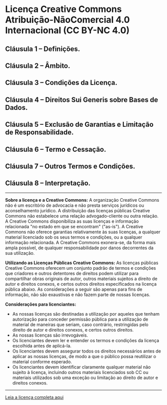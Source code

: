 # Licença Creative Commons Atribuição-NãoComercial 4.0 Internacional (CC BY-NC 4.0)

## Cláusula 1 – Definições.
## Cláusula 2 – Âmbito.
## Cláusula 3 – Condições da Licença.
## Cláusula 4 – Direitos Sui Generis sobre Bases de Dados.
## Cláusula 5 – Exclusão de Garantias e Limitação de Responsabilidade.
## Cláusula 6 – Termo e Cessação.
## Cláusula 7 – Outros Termos e Condições.
## Cláusula 8 – Interpretação.

---

**Sobre a licença e a Creative Commons:**
A organização Creative Commons não é um escritório de advocacia e não presta serviços jurídicos ou aconselhamento jurídico. A distribuição das licenças públicas Creative Commons não estabelece uma relação advogado-cliente ou outra relação. A Creative Commons disponibiliza as suas licenças e informação relacionada "no estado em que se encontram" ("as-is"). A Creative Commons não oferece garantias relativamente às suas licenças, a qualquer material licenciado sob os seus termos e condições, ou a qualquer informação relacionada. A Creative Commons exonera-se, da forma mais ampla possível, de qualquer responsabilidade por danos decorrentes da sua utilização.

**Utilizando as Licenças Públicas Creative Commons:**
As licenças públicas Creative Commons oferecem um conjunto padrão de termos e condições que criadores e outros detentores de direitos podem utilizar para compartilhar obras originais de autor, outros materiais sujeitos a direito de autor e direitos conexos, e certos outros direitos especificados na licença pública abaixo. As considerações a seguir são apenas para fins de informação, não são exaustivas e não fazem parte de nossas licenças.

**Considerações para licenciantes:**
- As nossas licenças são destinadas a utilização por aqueles que tenham autorização para conceder permissão pública para a utilização de material de maneiras que seriam, caso contrário, restringidas pelo direito de autor e direitos conexos, e certos outros direitos.
- As nossas licenças são irrevogáveis.
- Os licenciantes devem ler e entender os termos e condições da licença escolhida antes de aplicá-la.
- Os licenciantes devem assegurar todos os direitos necessários antes de aplicar as nossas licenças, de modo a que o público possa reutilizar o material conforme esperado.
- Os licenciantes devem identificar claramente qualquer material não sujeito à licença, incluindo outros materiais licenciados sob CC ou materiais utilizados sob uma exceção ou limitação ao direito de autor e direitos conexos.

---

[Leia a licença completa aqui](https://creativecommons.org/licenses/by-nc/4.0/legalcode.pt)
